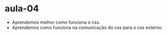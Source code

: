 # aula-04
- Aprendemos melhor como funciona o css.
- Aprendemos como funciona na comunicação do css para o css externo.
